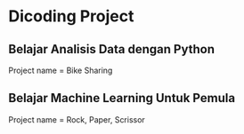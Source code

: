 # Dicoding Project

## Belajar Analisis Data dengan Python
Project name = Bike Sharing



## Belajar Machine Learning Untuk Pemula
Project name = Rock, Paper, Scrissor 
